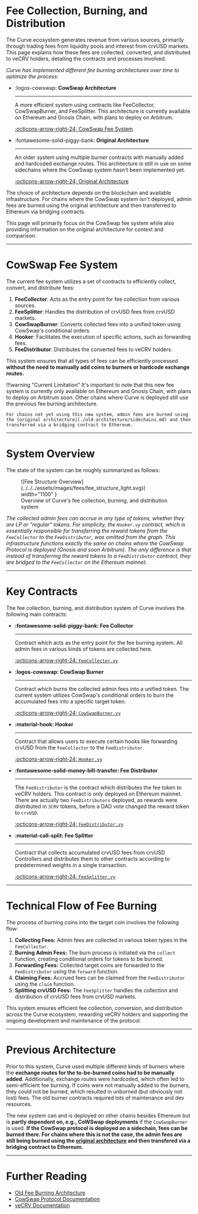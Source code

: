 <h1>Fee Collection, Burning, and Distribution</h1>

The Curve ecosystem generates revenue from various sources, primarily through trading fees from liquidity pools and interest from crvUSD markets. This page explains how these fees are collected, converted, and distributed to veCRV holders, detailing the contracts and processes involved.

*Curve has implemented different fee burning architectures over time to optimize the process:*

<div class="grid cards" markdown>

-   :logos-cowswap: **CowSwap Architecture**

    ---

    A more efficient system using contracts like FeeCollector, CowSwapBurner, and FeeSplitter. This architecture is currently available on Ethereum and Gnosis Chain, with plans to deploy on Arbitrum.

    [:octicons-arrow-right-24: CowSwap Fee System](#cowswap-fee-system)

-   :fontawesome-solid-piggy-bank: **Original Architecture**

    ---

    An older system using multiple burner contracts with manually added and hardcoded exchange routes. This architecture is still in use on some sidechains where the CowSwap system hasn't been implemented yet.

    [:octicons-arrow-right-24: Original Architecture](./old-architecture/overview.md)

</div>

The choice of architecture depends on the blockchain and available infrastructure. For chains where the CowSwap system isn't deployed, admin fees are burned using the original architecture and then transferred to Ethereum via bridging contracts.

This page will primarily focus on the CowSwap fee system while also providing information on the original architecture for context and comparison.

---

# **CowSwap Fee System**

The current fee system utilizes a set of contracts to efficiently collect, convert, and distribute fees:

1. **FeeCollector**: Acts as the entry point for fee collection from various sources.
2. **FeeSplitter**: Handles the distribution of crvUSD fees from crvUSD markets.
3. **CowSwapBurner**: Converts collected fees into a unified token using CowSwap's conditional orders.
4. **Hooker**: Facilitates the execution of specific actions, such as forwarding fees.
5. **FeeDistributor**: Distributes the converted fees to veCRV holders.

This system ensures that all types of fees can be efficiently processed **without the need to manually add coins to burners or hardcode exchange routes.**

!!!warning "Current Limitation"
    It's important to note that this new fee system is currently only available on Ethereum and Gnosis Chain, with plans to deploy on Arbitrum soon. Other chains where Curve is deployed still use the previous fee burning architecture.

    For chains not yet using this new system, admin fees are burned using the [original architecture](./old-architecture/sidechains.md) and then transferred via a bridging contract to Ethereum.


---


# **System Overview**

The state of the system can be roughly summarized as follows:

<figure markdown="span">
  ![Fee Structure Overview](../../../assets/images/fees/fee_structure_light.svg){ width="1100" }
  <figcaption>Overview of Curve's fee collection, burning, and distribution system</figcaption>
</figure>

*The collected admin fees can accrue in any type of tokens, whether they are LP or "regular" tokens. For simplicity, the `Hooker.vy` contract, which is essentially responsible for transferring the reward tokens from the `FeeCollector` to the `FeeDistributor`, was omitted from the graph. This infrastructure functions exactly the same on chains where the CowSwap Protocol is deployed (Gnosis and soon Arbitrum). The only difference is that instead of transferring the reward tokens to a `FeeDistributor` contract, they are bridged to the `FeeCollector` on the Ethereum mainnet.*


---


# **Key Contracts**

The fee collection, burning, and distribution system of Curve involves the following main contracts:

<div class="grid cards" markdown>

- **:fontawesome-solid-piggy-bank: Fee Collector**

    ---
    Contract which acts as the entry point for the fee burning system. All admin fees in various kinds of tokens are collected here.
    
    [:octicons-arrow-right-24: `FeeCollector.vy`](FeeCollector.md)

- **:logos-cowswap: CowSwap Burner**

    ---
    Contract which burns the collected admin fees into a unified token. The current system utilizes CowSwap's conditional orders to burn the accumulated fees into a specific target token.

    [:octicons-arrow-right-24: `CowSwapBurner.vy`](CowSwapBurner.md)

- **:material-hook: Hooker**

    ---
    Contract that allows users to execute certain hooks like forwarding crvUSD from the `FeeCollector` to the `FeeDistributor`.

    [:octicons-arrow-right-24: `Hooker.vy`](Hooker.md)

- **:fontawesome-solid-money-bill-transfer: Fee Distributor**

    ---
    The `FeeDistributor` is the contract which distributes the fee token to veCRV holders. This contract is only deployed on Ethereum mainnet. There are actually two `FeeDistributors` deployed, as rewards were distributed in `3CRV` tokens, before a DAO vote changed the reward token to `crvUSD`.

    [:octicons-arrow-right-24: `FeeDistributor.vy`](FeeDistributor.md)

- **:material-call-split: Fee Splitter**

    ---
    Contract that collects accumulated crvUSD fees from crvUSD Controllers and distributes them to other contracts according to predetermined weights in a single transaction.

    [:octicons-arrow-right-24: `FeeSplitter.vy`](fee-splitter.md)

</div>

---

# **Technical Flow of Fee Burning**

The process of burning coins into the target coin involves the following flow:

1. **Collecting Fees:** Admin fees are collected in various token types in the `FeeCollector`.
2. **Burning Admin Fees:** The burn process is initiated via the `collect` function, creating conditional orders for tokens to be burned.
3. **Forwarding Fees:** Collected target coins are forwarded to the `FeeDistributor` using the `forward` function.
4. **Claiming Fees:** Accrued fees can be claimed from the `FeeDistributor` using the `claim` function.
5. **Splitting crvUSD Fees:** The `FeeSplitter` handles the collection and distribution of crvUSD fees from crvUSD markets.

This system ensures efficient fee collection, conversion, and distribution across the Curve ecosystem, rewarding veCRV holders and supporting the ongoing development and maintenance of the protocol.

---

# **Previous Architecture**

Prior to this system, Curve used multiple different kinds of burners where the **exchange routes for the to-be-burned coins had to be manually added**. Additionally, exchange routes were hardcoded, which often led to semi-efficient fee burning. If coins were not manually added to the burners, they could not be burned, which resulted in unburned (but obviously not lost) fees. The old burner contracts required lots of maintenance and dev resources.

The new system can and is deployed on other chains besides Ethereum but is **partly dependent on, e.g., CoWSwap deployments** if the `CowSwapBurner` is used. **If the CowSwap protocol is deployed on a sidechain, fees can be burned there. For chains where this is not the case, the admin fees are still being burned using the [original architecture](./old-architecture.md) and then transfered via a bridging contract to Ethereum.**

---

# **Further Reading**

- [Old Fee Burning Architecture](./old-architecture.md)
- [CowSwap Protocol Documentation](https://docs.cow.fi/)
- [veCRV Documentation](../vecrv)